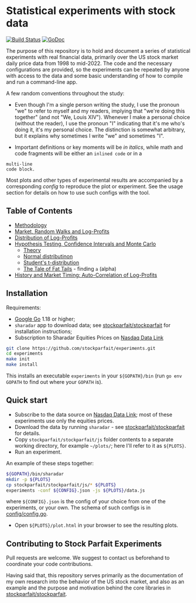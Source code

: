 # Statistical experiments with stock data

[![Build Status](https://github.com/stockparfait/experiments/workflows/Tests/badge.svg)](https://github.com/stockparfait/experiments/actions?query=workflow%3ATests)
[![GoDoc](https://godoc.org/github.com/stockparfait/experiments?status.svg)](http://godoc.org/github.com/stockparfait/experiments)

The purpose of this repository is to hold and document a series of statistical
experiments with real financial data, primarily over the US stock market daily
price data from 1998 to mid-2022. The code and the necessary configurations are
provided, so the experiments can be repeated by anyone with access to the data
and some basic understanding of how to compile and run a command-line app.

A few random conventions throughout the study:

- Even though I'm a single person writing the study, I use the pronoun "we" to
  refer to myself and my readers, implying that "we're doing this together" (and
  not "We, Louis XIV").  Whenever I make a personal choice (without the reader),
  I use the pronoun "I" indicating that it's me who's doing it, it's my personal
  choice. The distinction is somewhat arbitrary, but it explains why sometimes I
  write "we" and sometimes "I".

- Important definitions or key moments will be _in italics_, while math and code
  fragments will be either an `inlined code` or in a

```
multi-line
code block.
```

Most plots and other types of experimental results are accompanied by a
corresponding _config_ to reproduce the plot or experiment. See the usage
section for details on how to use such configs with the tool.

## Table of Contents

- [Methodology](methodology/)
- [Market, Random Walks and Log-Profits](logprofits/)
- [Distribution of Log-Profits](distribution/)
- [Hypothesis Testing, Confidence Intervals and Monte Carlo](powerdist/)
  - [Theory](powerdist/theory.md)
  - [Normal distributinon](powerdist/normal.md)
  - [Student's t-distribution](powerdist/students.md)
  - [The Tale of Fat Tails](powerdist/fat_tails.md) - finding `a` (alpha)
- [History and Market Timing: Auto-Correlation of Log-Profits](autocorr/)

## Installation

Requirements:
- [Google Go](https://go.dev/dl/) 1.18 or higher;
- `sharadar` app to download data; see [stockparfait/stockparfait] for
  installation instructions;
- Subscription to Sharadar Equities Prices on [Nasdaq Data Link]

```sh
git clone https://github.com/stockparfait/experiments.git
cd experiments
make init
make install
```

This installs an executable `experiments` in your `${GOPATH}/bin` (run `go env
GOPATH` to find out where your `GOPATH` is).

## Quick start

- Subscribe to the data source on [Nasdaq Data Link]; most of these experiments
  use only the equities prices.
- Download the data by running `sharadar` - see [stockparfait/stockparfait] for
  details.
- Copy `stockparfait/stockparfait/js` folder contents to a separate working
  directory, for example `~/plots/`; here I'll refer to it as `${PLOTS}`.
- Run an experiment.

An example of these steps together:

```sh
${GOPATH}/bin/sharadar
mkdir -p ${PLOTS}
cp stockparfait/stockparfait/js/* ${PLOTS}
experiments -conf ${CONFIG}.json -js ${PLOTS}/data.js
```

where `${CONFIG}.json` is the config of your choice from one of the experiments,
or your own. The schema of such configs is in
[config/config.go](config/config.go).

- Open `${PLOTS}/plot.html` in your browser to see the resulting plots.

## Contributing to Stock Parfait Experiments

Pull requests are welcome. We suggest to contact us beforehand to coordinate
your code contributions.

Having said that, this repository serves primarily as the documentation of my
own research into the behavior of the US stock market, and also as an example
and the purpose and motivation behind the core libraries in
[stockparfait/stockparfait].

[stockparfait/stockparfait]: https://github.com/stockparfait/stockparfait
[Nasdaq Data Link]: https://data.nasdaq.com/databases/SFB/data
